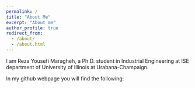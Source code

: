 ```yaml
---
permalink: /
title: "About Me"
excerpt: "About me"
author_profile: true
redirect_from: 
  - /about/
  - /about.html
---
```

I am Reza Yousefi Maragheh, a Ph.D. student in Industrial Engineering at ISE department of University of Illinois at Urabana-Champaign. 

In my github webpage you will find the following:
